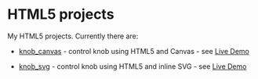 HTML5 projects
==============

My HTML5 projects. Currently there are:

* [knob_canvas](knob_canvas/) - control knob using HTML5 and Canvas -
  see [Live Demo](https://hpaluch.github.io/html5/knob_canvas/)

* [knob_svg](knob_svg/) - control knob using HTML5 and inline SVG -
  see [Live Demo](https://hpaluch.github.io/html5/knob_svg/)
  


